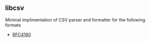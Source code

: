 ## libcsv
Minimal implimentation of CSV parser and formatter for the following formats
- [RFC4180](https://datatracker.ietf.org/doc/html/rfc4180)
